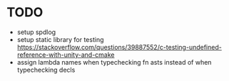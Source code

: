 # TODO
- setup spdlog
- setup static library for testing https://stackoverflow.com/questions/39887552/c-testing-undefined-reference-with-unity-and-cmake
- assign lambda names when typechecking fn asts instead of when typechecking decls